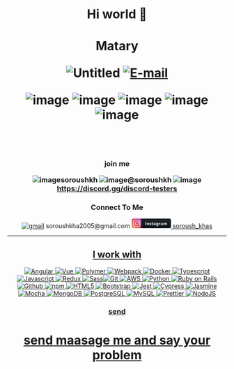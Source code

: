 <h1 align="center"> Hi world 👋
  <h1 align="center"> Matary

![Untitled](https://user-images.githubusercontent.com/92306660/151983386-29f3d0d2-45d8-4b89-a765-b0ef399d400a.png)
   [![E-mail](https://img.icons8.com/fluency/40/000000/circled-envelope.png)](Matarykh100@gmail.com)

  
  
![image](https://user-images.githubusercontent.com/92306660/150641691-4a8e344a-5509-4d5d-9860-2644da8b8af5.png)
![image](https://user-images.githubusercontent.com/92306660/150641700-55352fb9-7528-4d14-a931-6eb9999f5975.png)
![image](https://user-images.githubusercontent.com/92306660/150644003-079b9da1-08ab-4194-9201-404e8d71c3ed.png)
![image](https://user-images.githubusercontent.com/92306660/150641726-063ad5d5-7dd1-4bdf-890c-53b727038cfa.png)
![image](https://user-images.githubusercontent.com/92306660/150641738-07bc5e91-adcc-4842-9653-313cafa6807d.png)
 
<br>
<h3 align="center"> join me

![image](https://user-images.githubusercontent.com/92306660/150644162-c0d22005-24f5-4cde-995e-831b278b6c55.png)soroushkh
![image](https://user-images.githubusercontent.com/92306660/150644189-4a99c3b2-434a-44b0-bc8f-788163b0929a.png)@soroushkh
![image](https://user-images.githubusercontent.com/92306660/150644202-53ad378e-ef74-4b50-8d90-edf11e78fb46.png)https://discord.gg/discord-testers


<h3 align="center">
   Connect To Me
</h3>

<div align="center">
<a href=""><image src="https://raw.githubusercontent.com/MikeCodesDotNET/ColoredBadges/master/svg/social/gmail.svg" alt="gmail" width="75"></image></a> soroushkha2005@gmail.com
<a href="https://www.instagram.com/pyr8x"><img src="https://raw.githubusercontent.com/MikeCodesDotNET/ColoredBadges/master/svg/social/instagram.svg" alt="instagram" width="90">
soroush_khas
</p>
<hr/>
<h2> I work with</h2>
<p><img alt="Angular" src="https://img.shields.io/badge/-Angular-46a2f1?style=flat-square&logo=angular&logoColor=white"/> <img alt="Vue" src="https://img.shields.io/badge/-Vue-46a2f1?style=flat-square&logo=vue.js&logoColor=white"/> <img alt="Polymer" src="https://img.shields.io/badge/-Polymer-4392e4?style=flat-square&logo=polymer-project&logoColor=white"/> <img alt="Webpack" src="https://img.shields.io/badge/-Webpack-4182d8?style=flat-square&logo=webpack&logoColor=white"/> <img alt="Docker" src="https://img.shields.io/badge/-Docker-3e72cb?style=flat-square&logo=docker&logoColor=white"/> <img alt="Typescript" src="https://img.shields.io/badge/-Typescript-3c62be?style=flat-square&logo=typescript&logoColor=white"/> <img alt="Javascript" src="https://img.shields.io/badge/-Javascript-3952b1?style=flat-square&logo=javascript&logoColor=white"/> <img alt="Redux" src="https://img.shields.io/badge/-Redux-3742a5?style=flat-square&logo=redux&logoColor=white"/> <img alt="Sass" src="https://img.shields.io/badge/-Sass-343198?style=flat-square&logo=sass&logoColor=white"/><img alt="Git" src="https://img.shields.io/badge/-Git-32218b?style=flat-square&logo=git&logoColor=white"/> <img alt="AWS" src="https://img.shields.io/badge/-AWS-3f1a80?style=flat-square&logo=amazon-aws&logoColor=white"/> <img alt="Python" src="https://img.shields.io/badge/-Python-531676?style=flat-square&logo=python&logoColor=white"/> <img alt="Ruby on Rails" src="https://img.shields.io/badge/-Ruby on Rails-68136b?style=flat-square&logo=ruby-on-rails&logoColor=white"/> <img alt="Github" src="https://img.shields.io/badge/-Github-7d1061?style=flat-square&logo=github&logoColor=white"/> <img alt="npm" src="https://img.shields.io/badge/-npm-910c57?style=flat-square&logo=npm&logoColor=white"/> <img alt="HTML5" src="https://img.shields.io/badge/-HTML5-a6094d?style=flat-square&logo=html5&logoColor=white"/> <img alt="Bootstrap" src="https://img.shields.io/badge/-Bootstrap-bb0642?style=flat-square&logo=bootstrap&logoColor=white"/> <img alt="Jest" src="https://img.shields.io/badge/-Jest-cf0238?style=flat-square&logo=jest&logoColor=white"/> <img alt="Cypress" src="https://img.shields.io/badge/-Cypress-d70531?style=flat-square&logo=cypress&logoColor=white"/> <img alt="Jasmine" src="https://img.shields.io/badge/-Jasmine-c41533?style=flat-square&logo=jasmine&logoColor=white"/> <img alt="Mocha" src="https://img.shields.io/badge/-Mocha-b22534?style=flat-square&logo=mocha&logoColor=white"/> <img alt="MongoDB" src="https://img.shields.io/badge/-MongoDB-9f3536?style=flat-square&logo=mongodb&logoColor=white"/> <img alt="PostgreSQL" src="https://img.shields.io/badge/-PostgreSQL-8d4537?style=flat-square&logo=postgresql&logoColor=white"/> <img alt="MySQL" src="https://img.shields.io/badge/-MySQL-7a5539?style=flat-square&logo=mysql&logoColor=white"/> <img alt="Prettier" src="https://img.shields.io/badge/-Prettier-68653a?style=flat-square&logo=prettier&logoColor=white"/> <img alt="NodeJS" src="https://img.shields.io/badge/-NodeJS-55753c?style=flat-square&logo=Node.js&logoColor=white"/>
</p>
<h3 align="center"> send 
 
 
<h1 align="center"> send maasage me and say your problem
    

